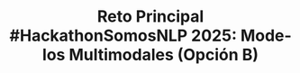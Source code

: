 ---
title: "Reto Principal #HackathonSomosNLP 2025: Modelos Multimodales (Opción B)"
description: Cómo participar en este reto y ayudar a mejorar el conocimiento cultural de los modelos multimodales
lang: es
cover: https://somosnlp.github.io/assets/images/eventos/250401_hackathon_sinfecha.jpg
---